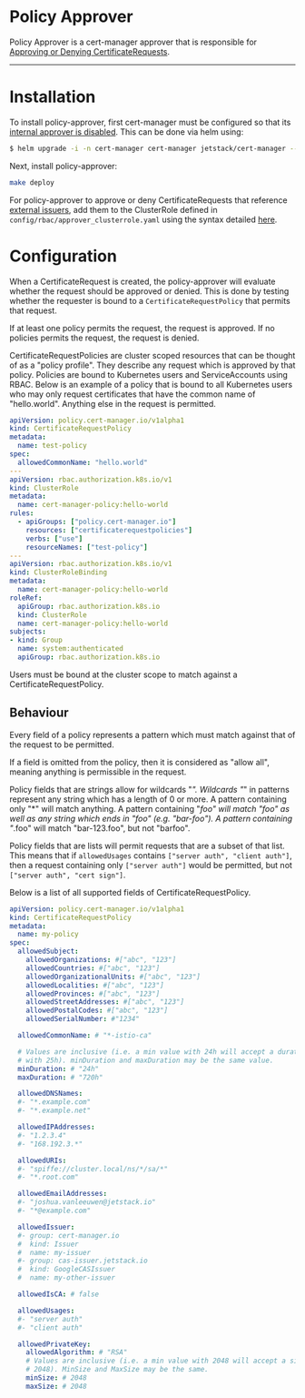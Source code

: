 # Policy Approver

Policy Approver is a cert-manager approver that is responsible for [Approving
or Denying
CertificateRequests](https://cert-manager.io/docs/concepts/certificaterequest/#approval).

---


# Installation

To install policy-approver, first cert-manager must be configured so that its
[internal approver is
disabled](https://cert-manager.io/docs/concepts/certificaterequest/#approver-controller).
This can be done via helm using:

```bash
$ helm upgrade -i -n cert-manager cert-manager jetstack/cert-manager --set extraArgs={--controllers='*\,-certificaterequests-approver'} --set installCRDs=true --create-namespace
```

Next, install policy-approver:

```bash
make deploy
```

For policy-approver to approve or deny CertificateRequests that reference
[external issuers](https://cert-manager.io/docs/configuration/external/), add
them to the ClusterRole defined in `config/rbac/approver_clusterrole.yaml` using
the syntax detailed
[here](https://cert-manager.io/docs/concepts/certificaterequest/#rbac-syntax).


# Configuration

When a CertificateRequest is created, the policy-approver will evaluate whether
the request should be approved or denied. This is done by testing whether the
requester is bound to a `CertificateRequestPolicy` that permits that request.

If at least one policy permits the request, the request is approved. If no
policies permits the request, the request is denied.

CertificateRequestPolicies are cluster scoped resources that can be thought of
as a "policy profile". They describe any request which is approved by that
policy. Policies are bound to Kubernetes users and ServiceAccounts using RBAC.
Below is an example of a policy that is bound to all Kubernetes users who may
only request certificates that have the common name of "hello.world". Anything
else in the request is permitted.

```yaml
apiVersion: policy.cert-manager.io/v1alpha1
kind: CertificateRequestPolicy
metadata:
  name: test-policy
spec:
  allowedCommonName: "hello.world"
---
apiVersion: rbac.authorization.k8s.io/v1
kind: ClusterRole
metadata:
  name: cert-manager-policy:hello-world
rules:
  - apiGroups: ["policy.cert-manager.io"]
    resources: ["certificaterequestpolicies"]
    verbs: ["use"]
    resourceNames: ["test-policy"]
---
apiVersion: rbac.authorization.k8s.io/v1
kind: ClusterRoleBinding
metadata:
  name: cert-manager-policy:hello-world
roleRef:
  apiGroup: rbac.authorization.k8s.io
  kind: ClusterRole
  name: cert-manager-policy:hello-world
subjects:
- kind: Group
  name: system:authenticated
  apiGroup: rbac.authorization.k8s.io
```

Users must be bound at the cluster scope to match against a
CertificateRequestPolicy.


## Behaviour

Every field of a policy represents a pattern which must match against that of
the request to be permitted.

If a field is omitted from the policy, then it is considered as "allow all",
meaning anything is permissible in the request.

Policy fields that are strings allow for wildcards "*". Wildcards "*" in
patterns represent any string which has a length of 0 or more. A pattern
containing only "*" will match anything. A pattern containing "*foo" will match
"foo" as well as any string which ends in "foo" (e.g. "bar-foo"). A pattern
containing "*.foo" will match "bar-123.foo", but not "barfoo".

Policy fields that are lists will permit requests that are a subset of that
list. This means that if `allowedUsages` contains `["server auth", "client
auth"]`, then a request containing only `["server auth"]` would be permitted,
but not `["server auth", "cert sign"]`.


Below is a list of all supported fields of CertificateRequestPolicy.

```yaml
apiVersion: policy.cert-manager.io/v1alpha1
kind: CertificateRequestPolicy
metadata:
  name: my-policy
spec:
  allowedSubject:
    allowedOrganizations: #["abc", "123"]
    allowedCountries: #["abc", "123"]
    allowedOrganizationalUnits: #["abc", "123"]
    allowedLocalities: #["abc", "123"]
    allowedProvinces: #["abc", "123"]
    allowedStreetAddresses: #["abc", "123"]
    allowedPostalCodes: #["abc", "123"]
    allowedSerialNumber: #"1234"

  allowedCommonName: # "*-istio-ca"

  # Values are inclusive (i.e. a min value with 24h will accept a duration
  # with 25h). minDuration and maxDuration may be the same value.
  minDuration: # "24h"
  maxDuration: # "720h"

  allowedDNSNames:
  #- "*.example.com"
  #- "*.example.net"

  allowedIPAddresses:
  #- "1.2.3.4"
  #- "168.192.3.*"

  allowedURIs:
  #- "spiffe://cluster.local/ns/*/sa/*"
  #- "*.root.com"

  allowedEmailAddresses:
  #- "joshua.vanleeuwen@jetstack.io"
  #- "*@example.com"

  allowedIssuer:
  #- group: cert-manager.io
  #  kind: Issuer
  #  name: my-issuer
  #- group: cas-issuer.jetstack.io
  #  kind: GoogleCASIssuer
  #  name: my-other-issuer

  allowedIsCA: # false

  allowedUsages:
  #- "server auth"
  #- "client auth"

  allowedPrivateKey:
    allowedAlgorithm: # "RSA"
    # Values are inclusive (i.e. a min value with 2048 will accept a size of
    # 2048). MinSize and MaxSize may be the same.
    minSize: # 2048
    maxSize: # 2048
```
